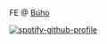 FE @ [Búho](https://www.buhochile.com/)

[![spotify-github-profile](https://spotify-github-profile.vercel.app/api/view?uid=d2fg2ca2su9wkpbzk5ahlmqu8&cover_image=true&theme=default&show_offline=true&background_color=121212&interchange=true&bar_color=f8e45c&bar_color_cover=true)](https://spotify-github-profile.vercel.app/api/view?uid=d2fg2ca2su9wkpbzk5ahlmqu8&redirect=true)
